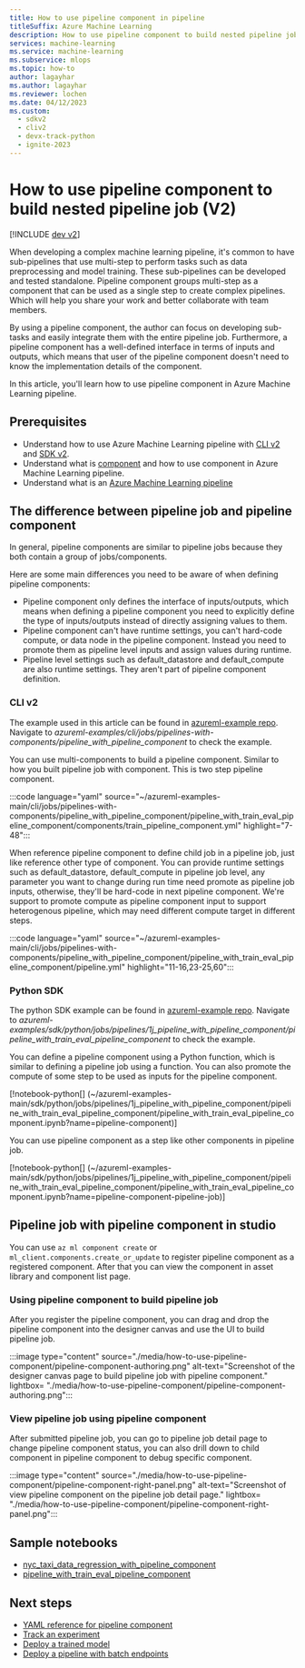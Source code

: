 ```yaml
---
title: How to use pipeline component in pipeline
titleSuffix: Azure Machine Learning
description: How to use pipeline component to build nested pipeline job in Azure Machine Learning pipeline using CLI v2 and Python SDK
services: machine-learning
ms.service: machine-learning
ms.subservice: mlops
ms.topic: how-to
author: lagayhar
ms.author: lagayhar
ms.reviewer: lochen
ms.date: 04/12/2023
ms.custom:
  - sdkv2
  - cliv2
  - devx-track-python
  - ignite-2023
---
```


# How to use pipeline component to build nested pipeline job (V2)

[!INCLUDE [dev v2](includes/machine-learning-dev-v2.md)]

When developing a complex machine learning pipeline, it's common to have sub-pipelines that use multi-step to perform tasks such as data preprocessing and model training. These sub-pipelines can be developed and tested standalone. Pipeline component groups multi-step as a component that can be used as a single step to create complex pipelines. Which will help you share your work and better collaborate with team members.

By using a pipeline component, the author can focus on developing sub-tasks and easily integrate them with the entire pipeline job. Furthermore, a pipeline component has a well-defined interface in terms of inputs and outputs, which means that user of the pipeline component doesn't need to know the implementation details of the component.

In this article, you'll learn how to use pipeline component in Azure Machine Learning pipeline.

## Prerequisites

- Understand how to use Azure Machine Learning pipeline with [CLI v2](how-to-create-component-pipelines-cli.md) and [SDK v2](how-to-create-component-pipeline-python.md).
- Understand what is [component](concept-component.md) and how to use component in Azure Machine Learning pipeline.
- Understand what is an [Azure Machine Learning pipeline](concept-ml-pipelines.md)

## The difference between pipeline job and pipeline component

In general, pipeline components are similar to pipeline jobs because they both contain a group of jobs/components.

Here are some main differences you need to be aware of when defining pipeline components:

- Pipeline component only defines the interface of inputs/outputs, which means when defining a pipeline component you need to explicitly define the type of inputs/outputs instead of directly assigning values to them.
- Pipeline component can't have runtime settings, you can't hard-code compute, or data node in the pipeline component. Instead you need to promote them as pipeline level inputs and assign values during runtime.
- Pipeline level settings such as default_datastore and default_compute are also runtime settings. They aren't part of pipeline component definition.

### CLI v2

The example used in this article can be found in [azureml-example repo](https://github.com/Azure/azureml-examples). Navigate to *azureml-examples/cli/jobs/pipelines-with-components/pipeline_with_pipeline_component* to check the example.

You can use multi-components to build a pipeline component. Similar to how you built pipeline job with component. This is two step pipeline component.

:::code language="yaml" source="~/azureml-examples-main/cli/jobs/pipelines-with-components/pipeline_with_pipeline_component/pipeline_with_train_eval_pipeline_component/components/train_pipeline_component.yml" highlight="7-48":::

When reference pipeline component to define child job in a pipeline job, just like reference other type of component. You can provide runtime settings such as default_datastore, default_compute in pipeline job level, any parameter you want to change during run time need promote as pipeline job inputs, otherwise, they'll be hard-code in next pipeline component. We're support to promote compute as pipeline component input to support heterogenous pipeline, which may need different compute target in different steps.

:::code language="yaml" source="~/azureml-examples-main/cli/jobs/pipelines-with-components/pipeline_with_pipeline_component/pipeline_with_train_eval_pipeline_component/pipeline.yml" highlight="11-16,23-25,60":::

### Python SDK

The python SDK example can be found in [azureml-example repo](https://github.com/Azure/azureml-examples). Navigate to *azureml-examples/sdk/python/jobs/pipelines/1j_pipeline_with_pipeline_component/pipeline_with_train_eval_pipeline_component* to check the example.

You can define a pipeline component using a Python function, which is similar to defining a pipeline job using a function. You can also promote the compute of some step to be used as inputs for the pipeline component.

[!notebook-python[] (~/azureml-examples-main/sdk/python/jobs/pipelines/1j_pipeline_with_pipeline_component/pipeline_with_train_eval_pipeline_component/pipeline_with_train_eval_pipeline_component.ipynb?name=pipeline-component)]

You can use pipeline component as a step like other components in pipeline job.

[!notebook-python[] (~/azureml-examples-main/sdk/python/jobs/pipelines/1j_pipeline_with_pipeline_component/pipeline_with_train_eval_pipeline_component/pipeline_with_train_eval_pipeline_component.ipynb?name=pipeline-component-pipeline-job)]

## Pipeline job with pipeline component in studio

You can use `az ml component create` or `ml_client.components.create_or_update` to register pipeline component as a registered component. After that you can view the component in asset library and component list page.

### Using pipeline component to build pipeline job

After you register the pipeline component, you can drag and drop the pipeline component into the designer canvas and use the UI to build pipeline job.

:::image type="content" source="./media/how-to-use-pipeline-component/pipeline-component-authoring.png" alt-text="Screenshot of the designer canvas page to build pipeline job with pipeline component." lightbox= "./media/how-to-use-pipeline-component/pipeline-component-authoring.png":::

### View pipeline job using pipeline component

After submitted pipeline job, you can go to pipeline job detail page to change pipeline component status, you can also drill down to child component in pipeline component to debug specific component.

:::image type="content" source="./media/how-to-use-pipeline-component/pipeline-component-right-panel.png" alt-text="Screenshot of view pipeline component on the pipeline job detail page." lightbox= "./media/how-to-use-pipeline-component/pipeline-component-right-panel.png":::

## Sample notebooks

- [nyc_taxi_data_regression_with_pipeline_component](https://github.com/Azure/azureml-examples/blob/main/sdk/python/jobs/pipelines/1j_pipeline_with_pipeline_component/nyc_taxi_data_regression_with_pipeline_component/nyc_taxi_data_regression_with_pipeline_component.ipynb)
- [pipeline_with_train_eval_pipeline_component](https://github.com/Azure/azureml-examples/blob/main/sdk/python/jobs/pipelines/1j_pipeline_with_pipeline_component/pipeline_with_train_eval_pipeline_component/pipeline_with_train_eval_pipeline_component.ipynb)

## Next steps

- [YAML reference for pipeline component](reference-yaml-component-pipeline.md)
- [Track an experiment](how-to-log-view-metrics.md)
- [Deploy a trained model](how-to-deploy-managed-online-endpoints.md)
- [Deploy a pipeline with batch endpoints](how-to-use-batch-pipeline-deployments.md)
